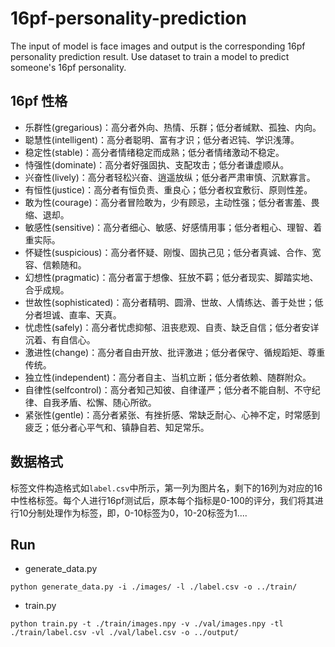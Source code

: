 # 16pf-personality-prediction
The input of model is face images and output is the corresponding 16pf personality prediction result. Use dataset to train a model to predict someone's 16pf personality.
## 16pf 性格
* 乐群性(gregarious)：高分者外向、热情、乐群；低分者缄默、孤独、内向。
* 聪慧性(intelligent)：高分者聪明、富有才识；低分者迟钝、学识浅薄。
* 稳定性(stable)：高分者情绪稳定而成熟；低分者情绪激动不稳定。
* 恃强性(dominate)：高分者好强固执、支配攻击；低分者谦虚顺从。
* 兴奋性(lively)：高分者轻松兴奋、逍遥放纵；低分者严肃审慎、沉默寡言。
* 有恒性(justice)：高分者有恒负责、重良心；低分者权宜敷衍、原则性差。
* 敢为性(courage)：高分者冒险敢为，少有顾忌，主动性强；低分者害羞、畏缩、退却。
* 敏感性(sensitive)：高分者细心、敏感、好感情用事；低分者粗心、理智、着重实际。
* 怀疑性(suspicious)：高分者怀疑、刚愎、固执己见；低分者真诚、合作、宽容、信赖随和。
* 幻想性(pragmatic)：高分者富于想像、狂放不羁；低分者现实、脚踏实地、合乎成规。
* 世故性(sophisticated)：高分者精明、圆滑、世故、人情练达、善于处世；低分者坦诚、直率、天真。
* 忧虑性(safely)：高分者忧虑抑郁、沮丧悲观、自责、缺乏自信；低分者安详沉着、有自信心。
* 激进性(change)：高分者自由开放、批评激进；低分者保守、循规蹈矩、尊重传统。
* 独立性(independent)：高分者自主、当机立断；低分者依赖、随群附众。
* 自律性(selfcontrol)：高分者知己知彼、自律谨严；低分者不能自制、不守纪律、自我矛盾、松懈、随心所欲。
* 紧张性(gentle)：高分者紧张、有挫折感、常缺乏耐心、心神不定，时常感到疲乏；低分者心平气和、镇静自若、知足常乐。

## 数据格式
标签文件构造格式如`label.csv`中所示，第一列为图片名，剩下的16列为对应的16中性格标签。每个人进行16pf测试后，原本每个指标是0-100的评分，我们将其进行10分制处理作为标签，即，0-10标签为0，10-20标签为1....

## Run
* generate_data.py
```shell
python generate_data.py -i ./images/ -l ./label.csv -o ../train/
```
* train.py
```shell
python train.py -t ./train/images.npy -v ./val/images.npy -tl ./train/label.csv -vl ./val/label.csv -o ../output/ 
```

